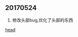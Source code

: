 ## 20170524

1. 修改头部bug,优化了头部的东西

[head](https://github.com/ChaoBaoxiaokun/kda/blob/master/views/head.ejs)
